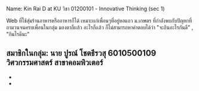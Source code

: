 Name: Kin Rai D at KU
วิชา 01200101 - Innovative Thinking (sec 1)

Web ที่ใช้สุ่มร้านอาหารหรืออาหารก็ได้ เหมาะเเก่เพื่อนๆที่อยู่หอแถว ม.เกษตร ที่กำลังพบกับปัญหาที่ถามวนจนครบเพื่อนในกลุ่ม มองตาก็เเล้ว อะไรก็เเล้ว ก็ไม่สามารถหาคำตอบได้ว่า "จะกินอะไรกันดี" , "กินไรดีนะ" 

สมาชิกในกลุ่ม:
นาย ปูรณ์ โชตธีรวสุ 6010500109 วิศวกรรมศาสตร์ สาขาคอมพิวเตอร์
-
-
-

